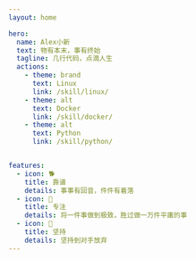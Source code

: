 ```yaml
---
layout: home

hero:
  name: Alex小新
  text: 物有本末，事有终始
  tagline: 几行代码，点滴人生
  actions:
    - theme: brand
      text: Linux
      link: /skill/linux/
    - theme: alt
      text: Docker
      link: /skill/docker/
    - theme: alt
      text: Python
      link: /skill/python/


features:
  - icon: 🐕
    title: 靠谱
    details: 事事有回音，件件有着落
  - icon: 🐍
    title: 专注
    details: 将一件事做到极致，胜过做一万件平庸的事
  - icon: 🌱
    title: 坚持
    details: 坚持到对手放弃
---
```

